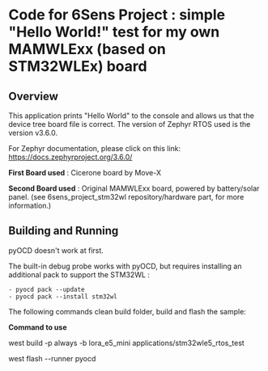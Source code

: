 # Code for 6Sens Project : simple "Hello World!" test for my own MAMWLExx (based on STM32WLEx) board

## Overview
This application prints "Hello World" to the console and allows us that the device tree board file is correct.
The version of Zephyr RTOS used is the version v3.6.0.

For Zephyr documentation, please click on this link: https://docs.zephyrproject.org/3.6.0/

**First Board used** :  Cicerone board by Move-X 

**Second Board used** : Original MAMWLExx board, powered by battery/solar panel. (see 6sens_project_stm32wl repository/hardware part, for more information.)

## Building and Running
pyOCD doesn't work at first.

The built-in debug probe works with pyOCD, but requires installing an additional pack to support the STM32WL :

    - pyocd pack --update
    - pyocd pack --install stm32wl

The following commands clean build folder, build and flash the sample:

**Command to use**

west build -p always -b lora_e5_mini applications/stm32wle5_rtos_test

west flash --runner pyocd